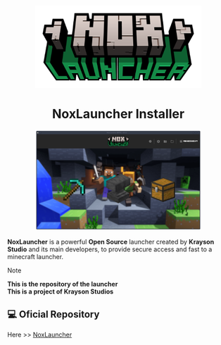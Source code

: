 <p align="center">
   <img alt= "NoxLauncher logo" src= "https://github.com/KraysonStudios/NoxLauncher/blob/master/assets/icon.png" style= "width: 75%; height: 55%;">
</p>

<h1 align="center">NoxLauncher Installer</h1>

<p align="center">
   <img alt= "NoxLauncher Home page" src= "https://github.com/KraysonStudios/NoxLauncher/blob/master/github-assets/home.png" style= "width: 75%; height: 55%;">
</p>

**NoxLauncher** is a powerful **Open Source** launcher created by **Krayson Studio** and its main developers, to provide secure access and fast to a minecraft launcher. 

> [!NOTE]  
> **This is the repository of the launcher <br> This is a project of Krayson Studios**

  
## 💻 Oficial Repository 
 Here >> [NoxLauncher](https://github.com/KraysonStudios/NoxLauncher)

<!---
Discord Markdown Badge API
https://github.com/gitlimes/discord-md-badge?
-->
